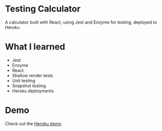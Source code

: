 # Testing Calculator

A calculator built with React, using Jest and Enzyme for testing, deployed to Heroku

# What I learned

- Jest
- Enzyme
- React
- Shallow render tests
- Unit testing
- Snapshot testing
- Heroku deployments

# Demo

Check out the [Heroku demo]()
